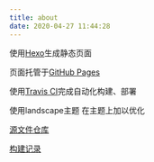 ```yaml
---
title: about
date: 2020-04-27 11:44:28
---
```


使用[Hexo](https://hexo.io/zh-cn/docs/index.html)生成静态页面

页面托管于[GitHub Pages](https://pages.github.com/)

使用[Travis CI](https://travis-ci.org/)完成自动化构建、部署

使用landscape主题 在主题上加以优化

[源文件仓库](https://github.com/maggieyang1994/maggieyang1994.github.io)

[构建记录](https://travis-ci.org/github/maggieyang1994/maggieyang1994.github.io)
